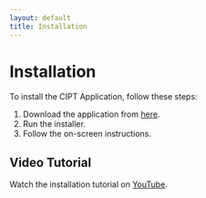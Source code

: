 ```yaml
---
layout: default
title: Installation
---
```




# Installation

To install the CIPT Application, follow these steps:

1. Download the application from [here](path/to/download).
2. Run the installer.
3. Follow the on-screen instructions.

## Video Tutorial
Watch the installation tutorial on [YouTube](https://www.youtube.com/watch?v=your-video-id).

